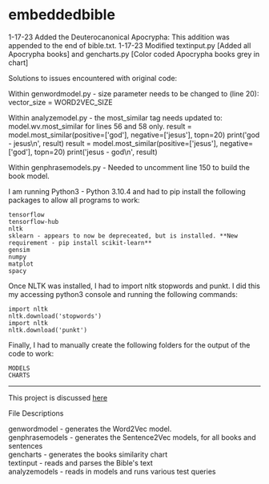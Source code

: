 # embeddedbible

1-17-23 Added the Deuterocanonical Apocrypha: This addition was appended to the end of bible.txt. 
1-17-23 Modified textinput.py [Added all Apocrypha books] and gencharts.py [Color coded Apocrypha books grey in chart]

Solutions to issues encountered with original code:

Within genwordmodel.py - size parameter needs to be changed to (line 20):
    vector_size = WORD2VEC_SIZE

Within analyzemodel.py - the most_similar tag needs updated to: model.wv.most_similar for lines 56 and 58 only.
    result = model.most_similar(positive=['god'], negative=['jesus'], topn=20)
    print('god - jesus\n', result)
    result = model.most_similar(positive=['jesus'], negative=['god'], topn=20)
    print('jesus - god\n', result)

Within genphrasemodels.py - Needed to uncomment line 150 to build the book model.

I am running Python3 - Python 3.10.4 and had to pip install the following packages to allow all programs to work:

    tensorflow
    tensorflow-hub
    nltk
    sklearn - appears to now be depreceated, but is installed. **New requirement - pip install scikit-learn**
    gensim
    numpy
    matplot
    spacy
 
Once NLTK was installed, I had to import nltk stopwords and punkt. I did this my accessing python3 console and running the following commands:

    import nltk
    nltk.download('stopwords')
    import nltk
    nltk.download('punkt')

Finally, I had to manually create the following folders for the output of the code to work:

    MODELS
    CHARTS


------------------------------------------------------------------------------------------------------------------------------------

This project is discussed <a href="https://www.christopherminson.com/articles/aibible.html">here</a>
<p>

File Descriptions
<p>
genwordmodel - generates the Word2Vec model.
<br>
genphrasemodels - generates the Sentence2Vec models, for all books and sentences
<br>
gencharts - generates the books similarity chart
<br>
textinput - reads and parses the Bible's text
<br>
analyzemodels  - reads in models and runs various test queries
<p>

